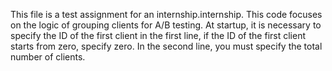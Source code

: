 This file is a test assignment for an internship.internship. This code focuses on the logic of grouping clients for A/B testing. 
At startup, it is necessary to specify the ID of the first client in the first line, if the ID of the first client starts from zero, specify zero. 
In the second line, you must specify the total number of clients.
